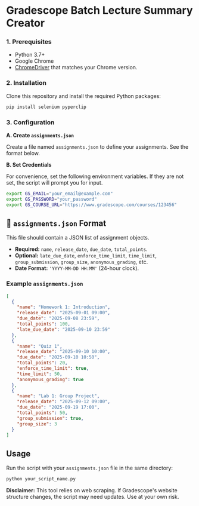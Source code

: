 # Gradescope Batch Lecture Summary Creator

### 1\. Prerequisites

  - Python 3.7+
  - Google Chrome
  - [ChromeDriver](https://googlechromelabs.github.io/chrome-for-testing/) that matches your Chrome version.

### 2\. Installation

Clone this repository and install the required Python packages:

```bash
pip install selenium pyperclip
```

### 3\. Configuration

**A. Create `assignments.json`**

Create a file named `assignments.json` to define your assignments. See the format below.

**B. Set Credentials**

For convenience, set the following environment variables. If they are not set, the script will prompt you for input.

```bash
export GS_EMAIL="your_email@example.com"
export GS_PASSWORD="your_password"
export GS_COURSE_URL="https://www.gradescope.com/courses/123456"
```

## 📄 `assignments.json` Format

This file should contain a JSON list of assignment objects.

  - **Required:** `name`, `release_date`, `due_date`, `total_points`.
  - **Optional:** `late_due_date`, `enforce_time_limit`, `time_limit`, `group_submission`, `group_size`, `anonymous_grading`, etc.
  - **Date Format:** `'YYYY-MM-DD HH:MM'` (24-hour clock).

### Example `assignments.json`

```json
[
  {
    "name": "Homework 1: Introduction",
    "release_date": "2025-09-01 09:00",
    "due_date": "2025-09-08 23:59",
    "total_points": 100,
    "late_due_date": "2025-09-10 23:59"
  },
  {
    "name": "Quiz 1",
    "release_date": "2025-09-10 10:00",
    "due_date": "2025-09-10 10:50",
    "total_points": 20,
    "enforce_time_limit": true,
    "time_limit": 50,
    "anonymous_grading": true
  },
  {
    "name": "Lab 1: Group Project",
    "release_date": "2025-09-12 09:00",
    "due_date": "2025-09-19 17:00",
    "total_points": 50,
    "group_submission": true,
    "group_size": 3
  }
]
```

## Usage

Run the script with your `assignments.json` file in the same directory:

```bash
python your_script_name.py
```

**Disclaimer:** This tool relies on web scraping. If Gradescope's website structure changes, the script may need updates. Use at your own risk.
